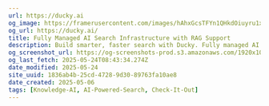```yaml
---
url: https://ducky.ai
og_image: https://framerusercontent.com/images/hAhxGcsTFYn1QHkdOiuyru1xj9M.png
og_url: https://ducky.ai/
title: Fully Managed AI Search Infrastructure with RAG Support
description: Build smarter, faster search with Ducky. Fully managed AI retrieval and RAG infrastructure designed for developers who demand blazing-fast, accurate results.
og_screenshot_url: https://og-screenshots-prod.s3.amazonaws.com/1920x1080/80/false/b671df8077c6ec296e351788e637a5538293e2b092ab776da33bf5b80e8bbaa7.jpeg
og_last_fetch: 2025-05-24T08:43:34.274Z
date_modified: 2025-05-24
site_uuid: 1836ab4b-25cd-4728-9d30-89763fa10ae8
date_created: 2025-05-06
tags: [Knowledge-AI, AI-Powered-Search, Check-It-Out]
---
```


